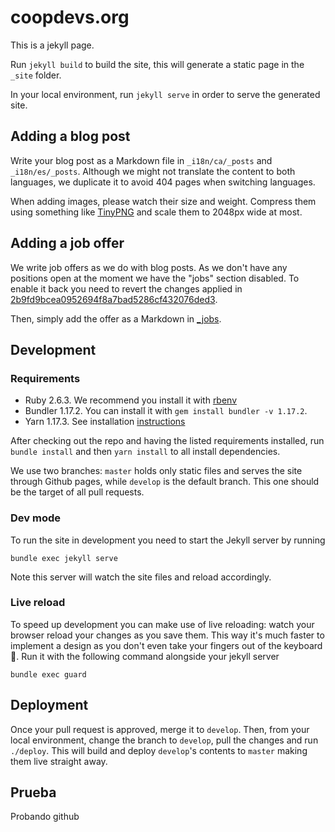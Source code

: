 # coopdevs.org

This is a jekyll page. 

Run `jekyll build` to build the site, this will generate a static page in the `_site` folder.

In your local environment, run `jekyll serve` in order to serve the generated site.

## Adding a blog post

Write your blog post as a Markdown file in `_i18n/ca/_posts` and `_i18n/es/_posts`. Although we might not translate the content to both languages, we duplicate it to avoid 404 pages when switching languages.

When adding images, please watch their size and weight. Compress them using something like [TinyPNG](https://tinypng.com/) and scale them to 2048px wide at most.

## Adding a job offer

We write job offers as we do with blog posts. As we don't have any positions open at the moment we have the "jobs" section disabled. To enable it back you need to revert the changes applied in [2b9fd9bcea0952694f8a7bad5286cf432076ded3](https://github.com/coopdevs/coopdevs.github.io/pull/45/commits/2b9fd9bcea0952694f8a7bad5286cf432076ded3).

Then, simply add the offer as a Markdown in [_jobs](https://github.com/coopdevs/coopdevs.github.io/tree/master/_jobs).

## Development

### Requirements

* Ruby 2.6.3. We recommend you install it with [rbenv](https://github.com/rbenv/rbenv#installation)
* Bundler 1.17.2. You can install it with `gem install bundler -v 1.17.2`.
* Yarn 1.17.3. See installation [instructions](https://yarnpkg.com/en/docs/install#debian-stable)

After checking out the repo and having the listed requirements installed, run `bundle install` and then `yarn install` to all install dependencies.

We use two branches: `master` holds only static files and serves the site through Github pages, while `develop` is the default branch. This one should be the target of all pull requests.

### Dev mode

To run the site in development you need to start the Jekyll server by running

```
bundle exec jekyll serve
```

Note this server will watch the site files and reload accordingly.

### Live reload

To speed up development you can make use of live reloading: watch your browser reload your changes as you save them. This way it's much faster to implement a design as you don't even take your fingers out of the keyboard :tada:. Run it with the following command alongside your jekyll server

```
bundle exec guard
```

## Deployment

Once your pull request is approved, merge it to `develop`. Then, from your local environment, change the branch to `develop`, pull the changes and run `./deploy`. This will build and deploy `develop`'s contents to `master` making them live straight away.

## Prueba

Probando github
